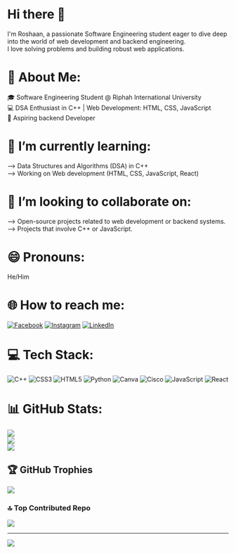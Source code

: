 
# Hi there 👋
I'm Roshaan, a passionate Software Engineering student eager to dive deep into the world of web development and backend engineering.<br>I love solving problems and building robust web applications.

# 💫 About Me:
🎓 Software Engineering Student @ Riphah International University<br>💻 DSA Enthusiast in C++ | Web Development: HTML, CSS, JavaScript<br>🚀 Aspiring backend Developer<br>

# 🌱 I’m currently learning:
--> Data Structures and Algorithms (DSA) in C++<br>--> Working on Web development (HTML, CSS, JavaScript, React)

# 👯 I’m looking to collaborate on:
--> Open-source projects related to web development or backend systems.<br>--> Projects that involve C++ or JavaScript.

# 😄 Pronouns:
He/Him

# 🌐 How to reach me:
[![Facebook](https://img.shields.io/badge/Facebook-%231877F2.svg?logo=Facebook&logoColor=white)](https://facebook.com/https://www.facebook.com/share/5eUDeNedxHxikREM/?mibextid=qi2Omg) [![Instagram](https://img.shields.io/badge/Instagram-%23E4405F.svg?logo=Instagram&logoColor=white)](https://instagram.com/https://www.instagram.com/roshaan_idrees_) [![LinkedIn](https://img.shields.io/badge/LinkedIn-%230077B5.svg?logo=linkedin&logoColor=white)](https://linkedin.com/in/www.linkedin.com/in/roshaan-idrees-) 

# 💻 Tech Stack:
![C++](https://img.shields.io/badge/c++-%2300599C.svg?style=for-the-badge&logo=c%2B%2B&logoColor=white) ![CSS3](https://img.shields.io/badge/css3-%231572B6.svg?style=for-the-badge&logo=css3&logoColor=white) ![HTML5](https://img.shields.io/badge/html5-%23E34F26.svg?style=for-the-badge&logo=html5&logoColor=white) ![Python](https://img.shields.io/badge/python-3670A0?style=for-the-badge&logo=python&logoColor=ffdd54) ![Canva](https://img.shields.io/badge/Canva-%2300C4CC.svg?style=for-the-badge&logo=Canva&logoColor=white) ![Cisco](https://img.shields.io/badge/cisco-%23049fd9.svg?style=for-the-badge&logo=cisco&logoColor=black) ![JavaScript](https://img.shields.io/badge/javascript-%23323330.svg?style=for-the-badge&logo=javascript&logoColor=%23F7DF1E) ![React](https://img.shields.io/badge/react-%2320232a.svg?style=for-the-badge&logo=react&logoColor=%2361DAFB)
# 📊 GitHub Stats:
![](https://github-readme-stats.vercel.app/api?username=Muhammad-Roshaan-Idrees&theme=dark&hide_border=false&include_all_commits=false&count_private=false)<br/>
![](https://github-readme-streak-stats.herokuapp.com/?user=Muhammad-Roshaan-Idrees&theme=dark&hide_border=false)<br/>
![](https://github-readme-stats.vercel.app/api/top-langs/?username=Muhammad-Roshaan-Idrees&theme=dark&hide_border=false&include_all_commits=false&count_private=false&layout=compact)

## 🏆 GitHub Trophies
![](https://github-profile-trophy.vercel.app/?username=Muhammad-Roshaan-Idrees&theme=radical&no-frame=false&no-bg=true&margin-w=4)

### 🔝 Top Contributed Repo
![](https://github-contributor-stats.vercel.app/api?username=Muhammad-Roshaan-Idrees&limit=5&theme=dark&combine_all_yearly_contributions=true)

---
[![](https://visitcount.itsvg.in/api?id=Muhammad-Roshaan-Idrees&icon=0&color=6)](https://visitcount.itsvg.in)

<!-- Proudly created with GPRM ( https://gprm.itsvg.in ) -->
